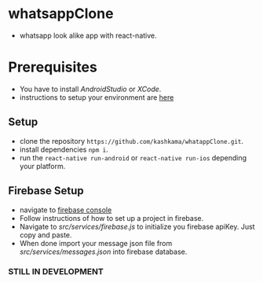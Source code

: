 # whatsappClone
*  whatsapp look alike app with react-native.

# Prerequisites
* You have to install _AndroidStudio_ or _XCode_.
* instructions to setup your environment are [here](https://facebook.github.io/react-native/docs/getting-started)

## Setup
* clone the repository `https://github.com/kashkama/whatappClone.git`.
* install dependencies `npm i`.
* run the `react-native run-android` or `react-native run-ios` depending your platform.

## Firebase Setup
* navigate to [firebase console](https://console.firebase.google.com)
* Follow instructions of how to set up a project in firebase.
* Navigate to _src/services/firebase.js_ to initialize you firebase apiKey. Just copy and paste.
* When done import your message json file from _src/services/messages.json_ into firebase database.

### STILL IN DEVELOPMENT